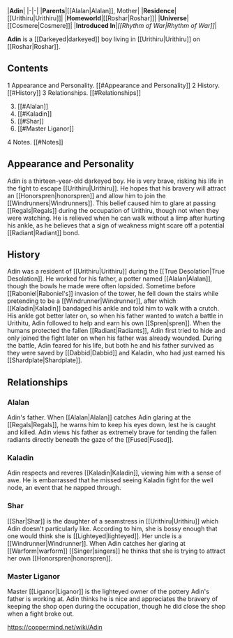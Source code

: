 |**Adin**|
|-|-|
|**Parents**|[[Alalan\|Alalan]], Mother|
|**Residence**|[[Urithiru\|Urithiru]]|
|**Homeworld**|[[Roshar\|Roshar]]|
|**Universe**|[[Cosmere\|Cosmere]]|
|**Introduced In**|*[[Rhythm of War\|Rhythm of War]]*|

**Adin** is a [[Darkeyed\|darkeyed]] boy living in [[Urithiru\|Urithiru]] on [[Roshar\|Roshar]].

## Contents

1 Appearance and Personality. [[#Appearance and Personality]] 
2 History. [[#History]] 
3 Relationships. [[#Relationships]] 

3. [[#Alalan]] 
3. [[#Kaladin]] 
3. [[#Shar]] 
3. [[#Master Liganor]] 


4 Notes. [[#Notes]] 


## Appearance and Personality
Adin is a thirteen-year-old darkeyed boy. He is very brave, risking his life in the fight to escape [[Urithiru\|Urithiru]]. He hopes that his bravery will attract an [[Honorspren\|honorspren]] and allow him to join the [[Windrunners\|Windrunners]]. This belief caused him to glare at passing [[Regals\|Regals]] during the occupation of Urithiru, though not when they were watching. He is relieved when he can walk without a limp after hurting his ankle, as he believes that a sign of weakness might scare off a potential [[Radiant\|Radiant]] bond.

## History
Adin was a resident of [[Urithiru\|Urithiru]] during the [[True Desolation\|True Desolation]]. He worked for his father, a potter named [[Alalan\|Alalan]], though the bowls he made were often lopsided. Sometime before [[Raboniel\|Raboniel's]] invasion of the tower, he fell down the stairs while pretending to be a [[Windrunner\|Windrunner]], after which [[Kaladin\|Kaladin]] bandaged his ankle and told him to walk with a crutch. His ankle got better later on, so when his father wanted to watch a battle in Urithitu, Adin followed to help and earn his own [[Spren\|spren]]. When the humans protected the fallen [[Radiant\|Radiants]], Adin first tried to hide and only joined the fight later on when his father was already wounded. During the battle, Adin feared for his life, but both he and his father survived as they were saved by [[Dabbid\|Dabbid]] and Kaladin, who had just earned his [[Shardplate\|Shardplate]].

## Relationships
### Alalan
Adin's father. When [[Alalan\|Alalan]] catches Adin glaring at the [[Regals\|Regals]], he warns him to keep his eyes down, lest he is caught and killed. Adin views his father as extremely brave for tending the fallen radiants directly beneath the gaze of the [[Fused\|Fused]].

### Kaladin
Adin respects and reveres [[Kaladin\|Kaladin]], viewing him with a sense of awe. He is embarrassed that he missed seeing Kaladin fight for the well node, an event that he napped through.

### Shar
[[Shar\|Shar]] is the daughter of a seamstress in [[Urithiru\|Urithiru]] which Adin doesn't particularly like. According to him, she is bossy enough that one would think she is [[Lighteyed\|lighteyed]]. Her uncle is a [[Windrunner\|Windrunner]]. When Adin catches her glaring at [[Warform\|warform]] [[Singer\|singers]] he thinks that she is trying to attract her own [[Honorspren\|honorspren]].

### Master Liganor
Master [[Liganor\|Liganor]] is the lighteyed owner of the pottery Adin's father is working at. Adin thinks he is nice and appreciates the bravery of keeping the shop open during the occupation, though he did close the shop when a fight broke out.



https://coppermind.net/wiki/Adin